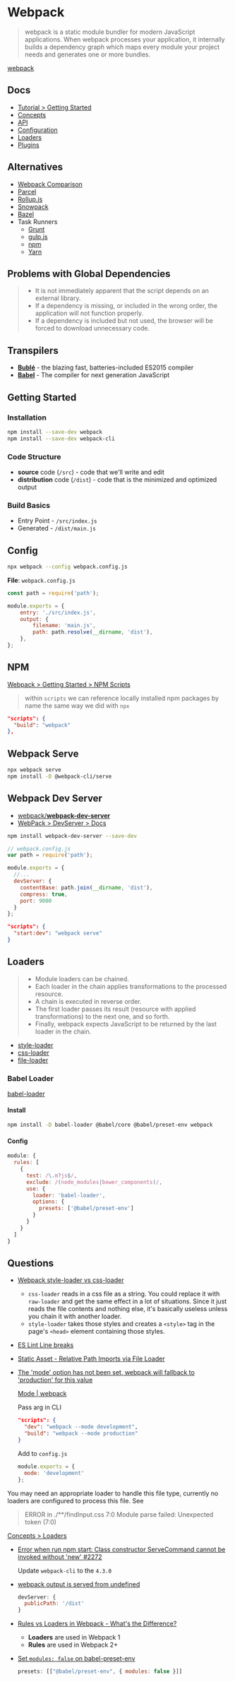 # Webpack

> webpack is a static module bundler for modern JavaScript applications. When webpack processes your application, it internally builds a dependency graph which maps every module your project needs and generates one or more bundles.


[webpack](https://webpack.js.org/)

## Docs


* [Tutorial > Getting Started](https://webpack.js.org/guides/)
* [Concepts](https://webpack.js.org/concepts/)
* [API](https://webpack.js.org/api/)
* [Configuration](https://webpack.js.org/configuration/)
* [Loaders](https://webpack.js.org/loaders/)
* [Plugins](https://webpack.js.org/plugins/)


## Alternatives

* [Webpack Comparison](https://webpack.js.org/comparison/)
* [Parcel](https://parceljs.org/)
* [Rollup.js](https://rollupjs.org/guide/en/)
* [Snowpack](https://www.snowpack.dev/)
* [Bazel](https://bazel.build/)
* Task Runners
  * [Grunt](https://gruntjs.com/)
  * [gulp.js](https://gulpjs.com/)
  * [npm](https://docs.npmjs.com/)
  * [Yarn](https://classic.yarnpkg.com/en/docs/install/#windows-stable)

## Problems with Global Dependencies

> * It is not immediately apparent that the script depends on an external library.
> * If a dependency is missing, or included in the wrong order, the application will not function properly.
> * If a dependency is included but not used, the browser will be forced to download unnecessary code.


## Transpilers

* [**Bublé**](https://buble.surge.sh/guide/) - the blazing fast, batteries-included ES2015 compiler
* [**Babel**](https://babeljs.io/) - The compiler for next generation JavaScript

## Getting Started

### Installation

```bash
npm install --save-dev webpack
npm install --save-dev webpack-cli
```

### Code Structure

* **source** code (`/src`) - code that we'll write and edit
* **distribution** code (`/dist`) - code that is the minimized and optimized output

### Build Basics

* Entry Point - `/src/index.js`
* Generated - `/dist/main.js`

## Config

```bash
npx webpack --config webpack.config.js
```

**File**: `webpack.config.js`

```js
const path = require('path');

module.exports = {
    entry: './src/index.js',
    output: {
        filename: 'main.js',
        path: path.resolve(__dirname, 'dist'),
    },
};
```

## NPM

[Webpack > Getting Started > NPM Scripts](https://webpack.js.org/guides/getting-started/#npm-scripts)

> within `scripts` we can reference locally installed npm packages by name the same way we did with `npx`

```json
"scripts": {
  "build": "webpack"
},
```

## Webpack Serve

```bash
npx webpack serve
npm install -D @webpack-cli/serve
```

## Webpack Dev Server

* [webpack/**webpack-dev-server**](https://github.com/webpack/webpack-dev-server)
* [WebPack > DevServer > Docs](https://webpack.js.org/configuration/dev-server/)


```bash
npm install webpack-dev-server --save-dev
```

```js
// webpack.config.js
var path = require('path');

module.exports = {
  //...
  devServer: {
    contentBase: path.join(__dirname, 'dist'),
    compress: true,
    port: 9000
  }
};
```

```json
"scripts": {
  "start:dev": "webpack serve"
}
```

## Loaders

> * Module loaders can be chained.
> * Each loader in the chain applies transformations to the processed resource.
> * A chain is executed in reverse order.
> * The first loader passes its result (resource with applied transformations) to the next one, and so forth.
> * Finally, webpack expects JavaScript to be returned by the last loader in the chain.

* [style-loader](https://webpack.js.org/loaders/style-loader/)
* [css-loader](https://webpack.js.org/loaders/css-loader/)
* [file-loader](https://webpack.js.org/loaders/file-loader/)


### Babel Loader

[babel-loader](https://webpack.js.org/loaders/babel-loader/)

#### Install

```bash
npm install -D babel-loader @babel/core @babel/preset-env webpack
```

#### Config

```js
module: {
  rules: [
    {
      test: /\.m?js$/,
      exclude: /(node_modules|bower_components)/,
      use: {
        loader: 'babel-loader',
        options: {
          presets: ['@babel/preset-env']
        }
      }
    }
  ]
}
```


## Questions


* [Webpack style-loader vs css-loader](https://stackoverflow.com/q/34039826/1366033)
  * `css-loader` reads in a css file as a string. You could replace it with `raw-loader` and get the same effect in a lot of situations. Since it just reads the file contents and nothing else, it's basically useless unless you chain it with another loader.
  * `style-loader` takes those styles and creates a `<style>` tag in the page's `<head>` element containing those styles.


* [ES Lint Line breaks](https://stackoverflow.com/a/44662845/1366033)


* [Static Asset - Relative Path Imports via File Loader](https://cli.vuejs.org/guide/html-and-static-assets.html#static-assets-handling)

* [The 'mode' option has not been set, webpack will fallback to 'production' for this value](https://stackoverflow.com/q/49242756/1366033)

  [Mode | webpack](https://webpack.js.org/configuration/mode/)

  Pass arg in CLI

  ```json
  "scripts": {
    "dev": "webpack --mode development",
    "build": "webpack --mode production"
  }
  ```

  Add to `config.js`

  ```js
  module.exports = {
    mode: 'development'
  };
  ```


You may need an appropriate loader to handle this file type, currently no loaders are configured to process this file. See

  > ERROR in ./**/findInput.css 7:0
  > Module parse failed: Unexpected token (7:0)

  [Concepts > Loaders](https://webpack.js.org/concepts#loaders)


* [Error when run npm start: Class constructor ServeCommand cannot be invoked without 'new' #2272](https://github.com/webpack/webpack-cli/issues/2272)

  Update `webpack-cli` to the `4.3.0`

* [webpack output is served from undefined](https://github.com/webpack/webpack-dev-server/issues/2745)


  ```js
  devServer: {
    publicPath: '/dist'
  }
  ```

* [Rules vs Loaders in Webpack - What's the Difference?](https://stackoverflow.com/a/43805263/1366033)

  * **Loaders** are used in Webpack 1
  * **Rules** are used in Webpack 2+


* [Set `modules: false` on babel-preset-env](https://github.com/babel/babel-loader/issues/521)

  ```js
  presets: [["@babel/preset-env", { modules: false }]]
  ```

